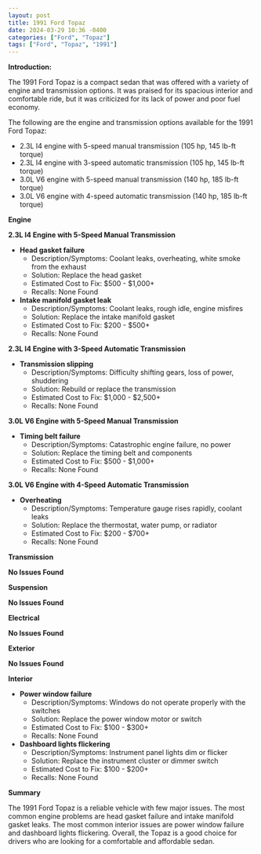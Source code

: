```yaml
---
layout: post
title: 1991 Ford Topaz
date: 2024-03-29 10:36 -0400
categories: ["Ford", "Topaz"]
tags: ["Ford", "Topaz", "1991"]
---
```

**Introduction:**

The 1991 Ford Topaz is a compact sedan that was offered with a variety of engine and transmission options. It was praised for its spacious interior and comfortable ride, but it was criticized for its lack of power and poor fuel economy.

The following are the engine and transmission options available for the 1991 Ford Topaz:

* 2.3L I4 engine with 5-speed manual transmission (105 hp, 145 lb-ft torque)
* 2.3L I4 engine with 3-speed automatic transmission (105 hp, 145 lb-ft torque)
* 3.0L V6 engine with 5-speed manual transmission (140 hp, 185 lb-ft torque)
* 3.0L V6 engine with 4-speed automatic transmission (140 hp, 185 lb-ft torque)

**Engine**

**2.3L I4 Engine with 5-Speed Manual Transmission**

* **Head gasket failure**
    * Description/Symptoms: Coolant leaks, overheating, white smoke from the exhaust
    * Solution: Replace the head gasket
    * Estimated Cost to Fix: $500 - $1,000+
    * Recalls: None Found
* **Intake manifold gasket leak**
    * Description/Symptoms: Coolant leaks, rough idle, engine misfires
    * Solution: Replace the intake manifold gasket
    * Estimated Cost to Fix: $200 - $500+
    * Recalls: None Found

**2.3L I4 Engine with 3-Speed Automatic Transmission**

* **Transmission slipping**
    * Description/Symptoms: Difficulty shifting gears, loss of power, shuddering
    * Solution: Rebuild or replace the transmission
    * Estimated Cost to Fix: $1,000 - $2,500+
    * Recalls: None Found

**3.0L V6 Engine with 5-Speed Manual Transmission**

* **Timing belt failure**
    * Description/Symptoms: Catastrophic engine failure, no power
    * Solution: Replace the timing belt and components
    * Estimated Cost to Fix: $500 - $1,000+
    * Recalls: None Found

**3.0L V6 Engine with 4-Speed Automatic Transmission**

* **Overheating**
    * Description/Symptoms: Temperature gauge rises rapidly, coolant leaks
    * Solution: Replace the thermostat, water pump, or radiator
    * Estimated Cost to Fix: $200 - $700+
    * Recalls: None Found

**Transmission**

**No Issues Found**

**Suspension**

**No Issues Found**

**Electrical**

**No Issues Found**

**Exterior**

**No Issues Found**

**Interior**

* **Power window failure**
    * Description/Symptoms: Windows do not operate properly with the switches
    * Solution: Replace the power window motor or switch
    * Estimated Cost to Fix: $100 - $300+
    * Recalls: None Found
* **Dashboard lights flickering**
    * Description/Symptoms: Instrument panel lights dim or flicker
    * Solution: Replace the instrument cluster or dimmer switch
    * Estimated Cost to Fix: $100 - $200+
    * Recalls: None Found

**Summary**

The 1991 Ford Topaz is a reliable vehicle with few major issues. The most common engine problems are head gasket failure and intake manifold gasket leaks. The most common interior issues are power window failure and dashboard lights flickering. Overall, the Topaz is a good choice for drivers who are looking for a comfortable and affordable sedan.

